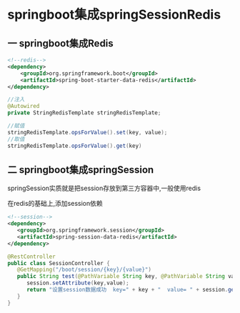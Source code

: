 # springboot集成springSessionRedis

## 一 springboot集成Redis

```xml
<!--redis-->
<dependency>
	<groupId>org.springframework.boot</groupId>
	<artifactId>spring-boot-starter-data-redis</artifactId>
</dependency>
```

```java
//注入
@Autowired
private StringRedisTemplate stringRedisTemplate;

//赋值
stringRedisTemplate.opsForValue().set(key, value);
//取值
stringRedisTemplate.opsForValue().get(key)
```

## 二 springboot集成springSession

springSession实质就是把session存放到第三方容器中,一般使用redis

在redis的基础上,添加session依赖

```xml
<!--session-->
<dependency>
   <groupId>org.springframework.session</groupId>
   <artifactId>spring-session-data-redis</artifactId>
</dependency>
```

```java
@RestController
public class SessionController {
   @GetMapping("/boot/session/{key}/{value}")
   public String test(@PathVariable String key, @PathVariable String value ,HttpSession session) {
      session.setAttribute(key,value);
      return "设置session数据成功  key=" + key + "  value= " + session.getAttribute(key);
   }
}
```